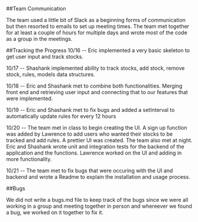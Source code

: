##Team Communication

The team used a little bit of Slack as a beginning forms of communication but then resorted to emails to set up meeting times. The team met together for at least a couple of hours for multiple days and wrote most of the code as a group in the meetings. 

##Tracking the Progress
10/16 -- Eric implemented a very basic skeleton to get user input and track stocks.

10/17 -- Shashank implemented ability to track stocks, add stock, remove stock, rules, models data structures.

10/18 -- Eric and Shashank met to combine both functionalities. Merging front end and retrieving user input and connecting that to our features that were implemented.

10/19 -- Eric and Shashank met to fix bugs and added a setInterval to automatically update rules for every 12 hours

10/20 -- The team met in class to begin creating the UI. A sign up function was added by Lawrence to add users who wanted their stocks to be tracked and add rules. A prettier UI was created. The team also met at night. Eric and Shashank wrote unit and integration tests for the backend of the application and the functions. Lawrence worked on the UI and adding in more functionality.

10/21 -- The team met to fix bugs that were occuring with the UI and backend and wrote a Readme to explain the installation and usage process.

##Bugs

We did not write a bugs.md file to keep track of the bugs since we were all working in a group and meeting together in person and whereever we found a bug, we worked on it together to fix it. 
